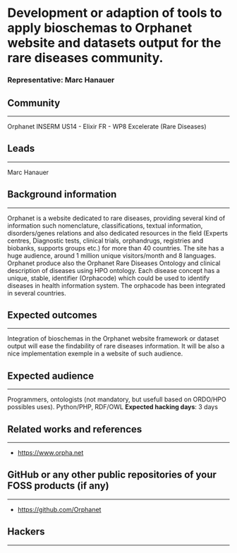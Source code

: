# Development or adaption of tools to apply bioschemas to Orphanet website and datasets output for the rare diseases community. 

### Representative: Marc Hanauer

## Community
---

Orphanet INSERM US14 - Elixir FR - WP8 Excelerate (Rare Diseases)

## Leads
---
Marc Hanauer

## Background information
---
Orphanet is a website dedicated to rare diseases, providing several kind of information such nomenclature, classifications, textual information, disorders/genes relations and also dedicated resources in the field (Experts centres, Diagnostic tests, clinical trials, orphandrugs, registries and biobanks, supports groups etc.) for more than 40 countries. 
The site has a huge audience, around 1 million unique visitors/month and 8 languages. Orphanet produce also the Orphanet Rare Diseases Ontology and clinical description of diseases using HPO ontology. Each disease concept has a unique, stable, identifier (Orphacode) which could be used to identify diseases in health information system. The orphacode has been integrated in several countries.

## Expected outcomes
---

Integration of bioschemas in the Orphanet website framework or dataset output will ease the findability of rare diseases information. It will be also a nice implementation exemple in a website of such audience.

## Expected audience
---

Programmers, ontologists (not mandatory, but usefull based on ORDO/HPO possibles uses). Python/PHP, RDF/OWL
**Expected hacking days**: 3 days

## Related works and references
---

- https://www.orpha.net

## GitHub or any other public repositories of your FOSS products (if any)
---

- https://github.com/Orphanet

## Hackers
---

